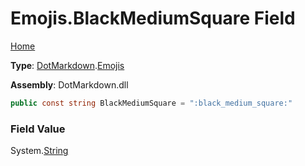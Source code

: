 # Emojis\.BlackMediumSquare Field

[Home](../../../README.md)

**Type**: [DotMarkdown](../../README.md)\.[Emojis](../README.md)

**Assembly**: DotMarkdown\.dll

```csharp
public const string BlackMediumSquare = ":black_medium_square:"
```

### Field Value

System\.[String](https://docs.microsoft.com/en-us/dotnet/api/system.string)